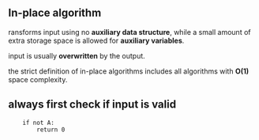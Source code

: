 ## In-place algorithm

ransforms input using no __auxiliary data structure__, while a small amount of extra storage space is allowed for __auxiliary variables__.

input is usually __overwritten__ by the output.

the strict definition of in-place algorithms includes all algorithms with __O(1)__ space complexity.



## always first check if input is valid

        if not A:
            return 0
            
            
